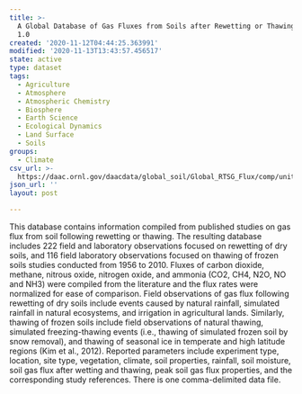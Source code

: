```yaml
---
title: >-
  A Global Database of Gas Fluxes from Soils after Rewetting or Thawing, Version
  1.0
created: '2020-11-12T04:44:25.363991'
modified: '2020-11-13T13:43:57.456517'
state: active
type: dataset
tags:
  - Agriculture
  - Atmosphere
  - Atmospheric Chemistry
  - Biosphere
  - Earth Science
  - Ecological Dynamics
  - Land Surface
  - Soils
groups:
  - Climate
csv_url: >-
  https://daac.ornl.gov/daacdata/global_soil/Global_RTSG_Flux/comp/unit_conversion_table_v1.csv
json_url: ''
layout: post

---
```

This database contains information compiled from published studies on gas flux from soil following rewetting or thawing. The resulting database includes 222 field and laboratory observations focused on rewetting of dry soils, and 116 field laboratory observations focused on thawing of frozen soils studies conducted from 1956 to 2010. Fluxes of carbon dioxide, methane, nitrous oxide, nitrogen oxide, and ammonia (CO2, CH4, N2O, NO and NH3) were compiled from the literature and the flux rates were normalized for ease of comparison. Field observations of gas flux following rewetting of dry soils include events caused by natural rainfall, simulated rainfall in natural ecosystems, and irrigation in agricultural lands. Similarly, thawing of frozen soils include field observations of natural thawing, simulated freezing-thawing events (i.e., thawing of simulated frozen soil by snow removal), and thawing of seasonal ice in temperate and high latitude regions (Kim et al., 2012). Reported parameters include experiment type, location, site type, vegetation, climate, soil properties, rainfall, soil moisture, soil gas flux after wetting and thawing, peak soil gas flux properties, and the corresponding study references. There is one comma-delimited data file.
